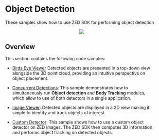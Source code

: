 # Object Detection

These samples show how to use ZED SDK for performing object detection

<p align="center">
  <img src="https://user-images.githubusercontent.com/32394882/230630901-9d53502a-f3f9-45b6-bf57-027148bb18ad.gif" />
</p>

## Overview

This section contains the following code samples:

 - [Birds Eye Viewer](./birds%20eye%20viewer/) Detected objects are presented in a top-down view alongside the 3D point cloud, providing an intuitive perspective on object placement.

 - [Concurrent Detections](./concurrent%20detections/): This sample demonstrates how to simultaneously run **Object detection** and **Body Tracking** modules, which allow to use of both detectors in a single application.

 - [Image Viewer](./image%20viewer/): Detected objects are displayed in a 2D view making it simple to identify and track objects of interest.

 - [Custom Detector](./custom%20detector/): This sample shows how to use a custom object detector on ZED images. The ZED SDK then computes 3D information and performs object tracking on detected objects.

